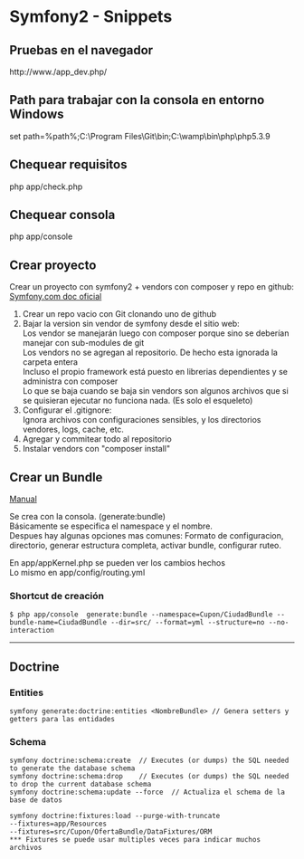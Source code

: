 # Symfony2 - Snippets




## Pruebas en el navegador
http://www.<DOMAIN>/app_dev.php/

## Path para trabajar con la consola en entorno Windows

set path=%path%;C:\Program Files\Git\bin;C:\wamp\bin\php\php5.3.9

## Chequear requisitos

php app/check.php

## Chequear consola

php app/console

## Crear proyecto

Crear un proyecto con symfony2 + vendors con composer y repo en github:
[Symfony.com doc oficial](http://symfony.com/doc/current/cookbook/workflow/new_project_git.html)

1. Crear un repo vacio con Git clonando uno de github
2. Bajar la version sin vendor de symfony desde el sitio web:  
    Los vendor se manejarán luego con composer porque sino se deberían manejar con sub-modules de git  
    Los vendors no se agregan al repositorio. De hecho esta ignorada la carpeta entera  
    Incluso el propio framework está puesto en librerias dependientes y se administra con composer  
    Lo que se baja cuando se baja sin vendors son algunos archivos que si se quisieran ejecutar no funciona nada. (Es solo el esqueleto)  
3. Configurar el .gitignore:  
    Ignora archivos con configuraciones sensibles, y los directorios vendores, logs, cache, etc.
4. Agregar y commitear todo al repositorio
5. Instalar vendors con "composer install"
    

## Crear un Bundle

[Manual](http://symfony.com/doc/current/cookbook/bundles/best_practices.html#index-1)

Se crea con la consola. (generate:bundle)  
Básicamente se especifica el namespace y el nombre.  
Despues hay algunas opciones mas comunes: Formato de configuracion, directorio, generar estructura completa, activar bundle, configurar ruteo.  

En app/appKernel.php se pueden ver los cambios hechos  
Lo mismo en app/config/routing.yml  

### Shortcut de creación

    $ php app/console  generate:bundle --namespace=Cupon/CiudadBundle --bundle-name=CiudadBundle --dir=src/ --format=yml --structure=no --no-interaction  

-------------------------------
    
## Doctrine

### Entities

    symfony generate:doctrine:entities <NombreBundle> // Genera setters y getters para las entidades

### Schema

    symfony doctrine:schema:create  // Executes (or dumps) the SQL needed to generate the database schema  
    symfony doctrine:schema:drop    // Executes (or dumps) the SQL needed to drop the current database schema  
    symfony doctrine:schema:update --force  // Actualiza el schema de la base de datos  
    
    symfony doctrine:fixtures:load --purge-with-truncate  
    --fixtures=app/Resources  
    --fixtures=src/Cupon/OfertaBundle/DataFixtures/ORM  
    *** Fixtures se puede usar multiples veces para indicar muchos archivos  
    
    